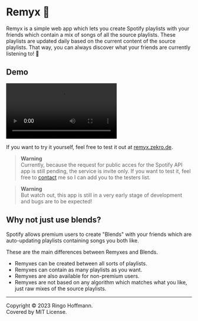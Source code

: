 # Remyx 🎵

Remyx is a simple web app which lets you create Spotify playlists with your friends which contain a mix of songs of all the source playlists. These playlists are updated daily based on the current content of the source playlists. That way, you can always discover what your friends are currently listening to! 🎵

## Demo

<video src="https://user-images.githubusercontent.com/16734205/230168003-1f50e6ad-a77b-4de7-a732-314b0a8dfd8d.mp4"></video>

If you want to try it yourself, feel free to test it out at [remyx.zekro.de](https://remyx.zekro.de).

> **Warning**  
> Currently, because the request for public acces for the Spotify API app is still pending, the service is invite only. If you want to test it, feel free to [contact](https://www.zekro.de/contact) me so I can add you to the testers list.

> **Warning**  
> But watch out, this app is still in a very early stage of development and bugs are to be expected!

## Why not just use blends?

Spotify allows premium users to create "Blends" with your friends which are auto-updating playlists containing songs you both like.

These are the main differences between Remyxes and Blends.
- Remyxes can be created between all sorts of playlists.
- Remyxes can contain as many playlists as you want.
- Remyxes are also available for non-premium users.
- Remyxes are not based on any algorithm which matches what you like, just raw mixes of the source playlists.

---

Copyright © 2023 Ringo Hoffmann.  
Covered by MIT License.
